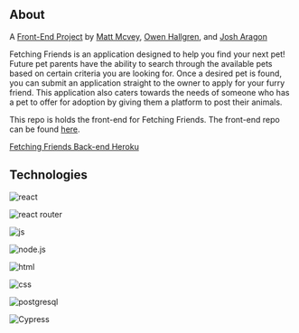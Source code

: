 ## About 

A [Front-End Project](https://mod4.turing.edu/projects/capstone.html) by [Matt Mcvey](https://github.com/mattmcvey), [Owen Hallgren](https://github.com/OwenHallgren), and [Josh Aragon](https://github.com/JoshAragon)


Fetching Friends is an application designed to help you find your next pet! Future pet parents have the ability to search through the available pets based on certain criteria you are looking for. Once a desired pet is found, you can submit an application straight to the owner to apply for your furry friend. This application also caters towards the needs of someone who has a pet to offer for adoption by giving them a platform to post their animals.

This repo is holds the front-end for Fetching Friends. The front-end repo can be found [here](https://github.com/FetchingFriends/fetching-friends-backend).

[Fetching Friends Back-end Heroku](https://fetching-friends-backend.herokuapp.com/)


## Technologies

![react](https://img.shields.io/badge/React-20232A?style=for-the-badge&logo=react&logoColor=61DAFB)

![react router](https://img.shields.io/badge/React_Router-CA4245?style=for-the-badge&logo=react-router&logoColor=white)

![js](https://img.shields.io/badge/JavaScript-F7DF1E?style=for-the-badge&logo=javascript&logoColor=black)

![node.js](	https://img.shields.io/badge/Node.js-43853D?style=for-the-badge&logo=node.js&logoColor=white)

![html](https://img.shields.io/badge/HTML5-E34F26?style=for-the-badge&logo=html5&logoColor=white)

![css](https://img.shields.io/badge/CSS3-1572B6?style=for-the-badge&logo=css3&logoColor=white)

![postgresql](https://img.shields.io/badge/PostgreSQL-316192?style=for-the-badge&logo=postgresql&logoColor=white)

<img alt="Cypress" src='https://img.shields.io/badge/cypress%20-%23404d59.svg?&style=for-the-badge&logo=Cypress&logoColor=white'/>

